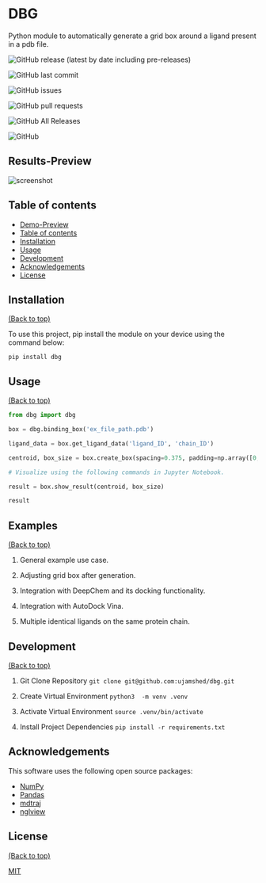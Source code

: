 # DBG

Python module to automatically generate a grid box around a ligand present in a pdb file.

![GitHub release (latest by date including pre-releases)](https://img.shields.io/github/v/release/ujamshed/dbg?include_prereleases)
<!-- version of the current release. -->

![GitHub last commit](https://img.shields.io/github/last-commit/ujamshed/dbg)
<!-- last commit -->

![GitHub issues](https://img.shields.io/github/issues-raw/ujamshed/dbg)
<!-- tracks issues in  project and gets updated automatically -->

![GitHub pull requests](https://img.shields.io/github/issues-pr/ujamshed/dbg)
<!--: that tracks pull requests.-->

![GitHub All Releases](https://img.shields.io/github/downloads/ujamshed/dbg/total)
<!-- number of downloads -->

![GitHub](https://img.shields.io/github/license/ujamshed/dbg)
<!-- license -->

## Results-Preview

![screenshot](result.gif)

## Table of contents

- [Demo-Preview](#demo-preview)
- [Table of contents](#table-of-contents)
- [Installation](#installation)
- [Usage](#usage)
- [Development](#development)
- [Acknowledgements](#acknowledgements)
- [License](#license)


## Installation
[(Back to top)](#table-of-contents)

To use this project, pip install the module on your device using the command below:

```pip install dbg```

## Usage
[(Back to top)](#table-of-contents)

```python
from dbg import dbg

box = dbg.binding_box('ex_file_path.pdb')

ligand_data = box.get_ligand_data('ligand_ID', 'chain_ID')

centroid, box_size = box.create_box(spacing=0.375, padding=np.array([0, 0, 0]))

# Visualize using the following commands in Jupyter Notebook.

result = box.show_result(centroid, box_size)

result

```

## Examples
[(Back to top)](#table-of-contents)

1. General example use case.

2. Adjusting grid box after generation.

3. Integration with DeepChem and its docking functionality.

4. Integration with AutoDock Vina.

5. Multiple identical ligands on the same protein chain.

## Development
[(Back to top)](#table-of-contents)

1. Git Clone Repository
```git clone git@github.com:ujamshed/dbg.git```

2. Create Virtual Environment
```python3  -m venv .venv```

3. Activate Virtual Environment
```source .venv/bin/activate```

4. Install Project Dependencies
```pip install -r requirements.txt```

## Acknowledgements

This software uses the following open source packages:

- [NumPy](https://numpy.org/)
- [Pandas](https://pandas.pydata.org/)
- [mdtraj](https://www.mdtraj.org/1.9.8.dev0/index.html)
- [nglview](https://github.com/nglviewer/nglview)

## License
[(Back to top)](#table-of-contents)

[MIT](https://opensource.org/licenses/MIT)